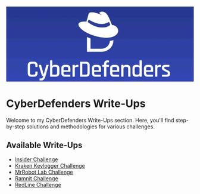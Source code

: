 <p align="center">
  <img src="CyberDefenders.png" alt="CyberDefenders Write-Ups" width="1000px">
</p>

# CyberDefenders Write-Ups

Welcome to my CyberDefenders Write-Ups section. Here, you'll find step-by-step solutions and methodologies for various challenges.

## Available Write-Ups

- [Insider Challenge](./Insider%20Challenge.pdf)
- [Kraken Keylogger Challenge](./KrakenKeylogger%20Challenge.pdf)
- [MrRobot Lab Challenge](./MrRobot%20Lab%20Challenge.pdf)
- [Ramnit Challenge](./Ramnit%20Challenge.pdf)
- [RedLine Challenge](./RedLine%20Challenge.pdf)
